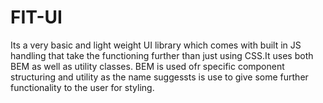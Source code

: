 # FIT-UI
Its a very basic and light weight UI library which comes with built in JS handling that take the functioning further than just using CSS.It uses both BEM as well as utility classes. BEM is used ofr specific component structuring and utility as the name suggessts is use to give some further functionality to the user for styling.
